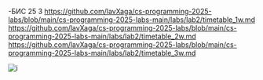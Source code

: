 -БИС 25 3
https://github.com/lavXaga/cs-programming-2025-labs/blob/main/cs-programming-2025-labs-main/labs/lab2/timetable_1w.md
https://github.com/lavXaga/cs-programming-2025-labs/blob/main/cs-programming-2025-labs-main/labs/lab2/timetable_2w.md
https://github.com/lavXaga/cs-programming-2025-labs/blob/main/cs-programming-2025-labs-main/labs/lab2/timetable_3w.md

![i](https://github.com/user-attachments/assets/9fd8ccec-03ed-4258-b36b-e577ad60a2d5)
